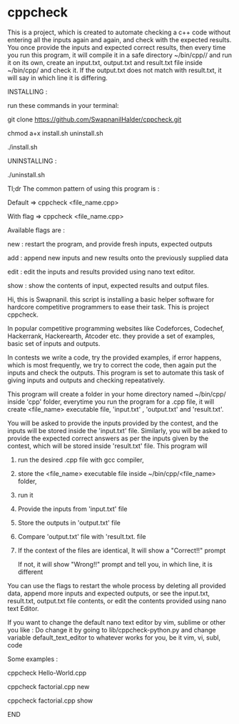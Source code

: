 # cppcheck
This is a project, which is created to automate checking a c++ code without entering all the inputs again and again, and check with the expected results. You once provide the inputs and expected correct results, then every time you run this program, it will compile it in a safe directory ~/bin/cpp// and run it on its own, create an input.txt, output.txt and result.txt file inside ~/bin/cpp/ and check it.  If the output.txt does not match with result.txt, it will say in which line it is differing.


INSTALLING :

run these commands in your terminal:

git clone https://github.com/SwapnanilHalder/cppcheck.git

chmod a+x install.sh uninstall.sh

./install.sh


UNINSTALLING :

./uninstall.sh


Tl;dr
The common pattern of using this program is :

Default => cppcheck <file_name.cpp>

With flag => cppcheck <file_name.cpp> <one flag>


Available flags are :

new : restart the program, and provide fresh inputs, expected outputs

add : append new inputs and new results onto the previously supplied data

edit : edit the inputs and results provided using nano text editor.

show : show the contents of input, expected results and output files.


Hi, this is Swapnanil. this script is installing a basic helper
software for hardcore competitive programmers to ease their
task. This is project cppcheck.


In popular competitive programming websites like Codeforces, 
Codechef, Hackerrank, Hackerearth, Atcoder etc. they provide
a set of examples, basic set of inputs and outputs. 


In contests we write a code, try the provided examples, if error happens,
which is most frequently, we try to correct the code, then again
put the inputs and check the outputs. This program is set to automate
this task of giving inputs and outputs and checking repeatatively.


This program will create a folder in your home directory named ~/bin/cpp/
inside 'cpp' folder, everytime you run the program for a .cpp file, 
it will create <file_name> executable file, 'input.txt' , 'output.txt'
and 'result.txt'.


You will be asked to provide the inputs provided by the contest,
and the inputs will be stored inside the 'input.txt' file.
Similarly, you will be asked to provide the expected correct answers
as per the inputs given by the contest, which will be stored inside 
'result.txt' file. This program will 

1. run the desired .cpp file with gcc compiler, 

2. store the <file_name> executable file inside ~/bin/cpp/<file_name> folder, 

3. run it

4. Provide the inputs from 'input.txt' file

5. Store the outputs in 'output.txt' file

6. Compare 'output.txt' file with 'result.txt. file

7. If the context of the files are identical, It will show a \"Correct!!\" prompt

   If not, it will show \"Wrong!!\" prompt and tell you, in which line, it is different

You can use the flags to restart the whole process by deleting all provided
data, append more inputs and expected outputs, or see the input.txt, result.txt,
output.txt file contents, or edit the contents provided using nano text Editor.


If you want to change the default nano text editor by vim, sublime or other you like :
Do change it by going to lib/cppcheck-python.py and change variable default_text_editor
to whatever works for you, be it vim, vi, subl, code 


Some examples :

cppcheck Hello-World.cpp

cppcheck factorial.cpp new

cppcheck factorial.cpp show


END
